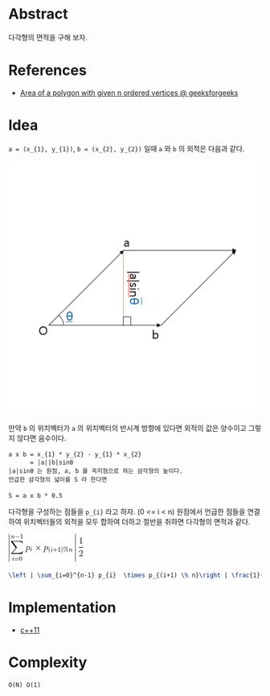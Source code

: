 # Abstract

다각형의 면적을 구해 보자.

# References

* [Area of a polygon with given n ordered vertices @ geeksforgeeks](http://www.geeksforgeeks.org/area-of-a-polygon-with-given-n-ordered-vertices/)

# Idea

`a = (x_{1}, y_{1})`, `b = (x_{2}, y_{2})` 일때 `a` 와 `b` 의 외적은 다음과
같다. 

![](/_img/cross_product_on_2D.png)

만약 `b` 의 위치벡터가 `a` 의 위치벡터의 반시계 방향에 있다면 외적의 값은 양수이고
그렇지 않다면 음수이다.

```
a x b = x_{1} * y_{2} - y_{1} * x_{2}
      = |a||b|sinθ
|a|sinθ 는 원점, a, b 를 꼭지점으로 하는 삼각형의 높이다.
언급한 삼각형의 넓이를 S 라 한다면

S = a x b * 0.5
```

다각형을 구성하는 점들을 `p_{i}` 라고 하자. (0 <= i < n)
원점에서 언급한 점들을 연결하여 위치벡터들의 외적을
모두 합하여 더하고 절반을 취하면 다각형의 면적과 같다.

![](/_img/polygonarea_eq.png)

```latex
\left | \sum_{i=0}^{n-1} p_{i}  \times p_{(i+1) \% n}\right | \frac{1}{2}
```

# Implementation

* [c++11](a.cpp)

# Complexity

```
O(N) O(1)
```